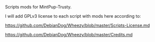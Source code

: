 Scripts mods for MintPup-Trusty.

I will add GPLv3 license to each script with mods here according to:

https://github.com/DebianDog/Wheezy/blob/master/Scripts-License.md

https://github.com/DebianDog/Wheezy/blob/master/Credits.md
